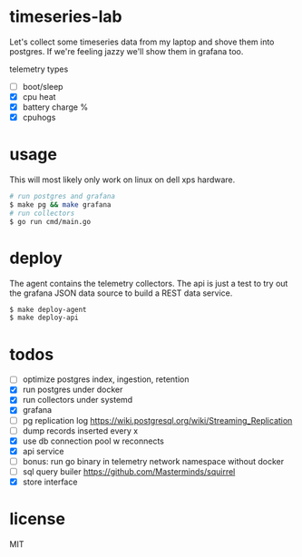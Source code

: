 # timeseries-lab
Let's collect some timeseries data from my laptop and shove them into postgres. If we're feeling jazzy we'll show them in grafana too.

telemetry types
- [ ] boot/sleep
- [x] cpu heat
- [x] battery charge %
- [x] cpuhogs

# usage
This will most likely only work on linux on dell xps hardware.

````bash
# run postgres and grafana
$ make pg && make grafana
# run collectors
$ go run cmd/main.go
````

# deploy
The agent contains the telemetry collectors. The api is just a test to try out the grafana JSON data source to build a REST data service.

````bash
$ make deploy-agent
$ make deploy-api
````

# todos
- [ ] optimize postgres index, ingestion, retention
- [x] run postgres under docker
- [x] run collectors under systemd
- [x] grafana
- [ ] pg replication log https://wiki.postgresql.org/wiki/Streaming_Replication
- [ ] dump records inserted every x
- [x] use db connection pool w reconnects
- [x] api service
- [ ] bonus: run go binary in telemetry network namespace without docker
- [ ] sql query builer https://github.com/Masterminds/squirrel
- [x] store interface

# license
MIT
